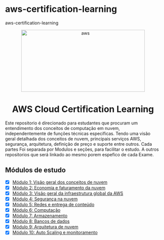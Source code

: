 # aws-certification-learning
aws-certification-learning


<p align="center">
  <img src="./imagens/imagem-logo.png" alt="aws" width=400 height=200>
</p>

<h1 align="center">
    AWS Cloud Certification Learning
</h1>

Este repositorio é direcionado para estudantes que procuram um entendimento dos conceitos 
de computação em nuvem, independentemente de funções técnicas específicas. 
Tendo uma visão geral detalhada dos conceitos de nuvem, principais 
serviços AWS, segurança, arquitetura, definição de preço e suporte entre outros.
Cada partes Foi separada por Modulos e seções, para facilitar o estudo.
A outros repositorios que será linkado ao mesmo porem espefico de cada Exame.

## Módulos de estudo

 - [x] [Módulo 1: Visão geral dos conceitos de nuvem][1]
 - [x] [Módulo 2: Economia e faturamento da nuvem][2]
 - [x] [Módulo 3: Visão geral da infraestrutura global da AWS][3]
 - [x] [Módulo 4: Segurança na nuvem][4]
 - [x] [Módulo 5: Redes e entrega de conteúdo][5]
 - [x] [Módulo 6: Computação][6]
 - [x] [Módulo 7: Armazenamento][7]
 - [x] [Módulo 8: Bancos de dados][8]
 - [x] [Módulo 9: Arquitetura de nuvem][9]
 - [x] [Módulo 10: Auto Scaling e monitoramento][10]

[1]: https://github.com/weder96/aws_mind_maps_practitioner
[2]: https://github.com/weder96/aws_mind_maps_practitioner
[3]: https://github.com/weder96/aws_mind_maps_practitioner
[4]: https://github.com/weder96/aws_mind_maps_practitioner
[5]: https://github.com/weder96/aws_mind_maps_practitioner
[6]: https://github.com/weder96/aws_mind_maps_practitioner
[7]: https://github.com/weder96/aws_mind_maps_practitioner
[8]: https://github.com/weder96/aws_mind_maps_practitioner
[9]: https://github.com/weder96/aws_mind_maps_practitioner
[10]: https://github.com/weder96/aws_mind_maps_practitioner